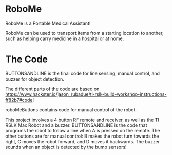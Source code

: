 # RoboMe

RoboMe is a Portable Medical Assistant!

RoboMe can be used to transport items from a starting location to another, such as helping carry medicine in a hospital or at home.

# The Code
BUTTONSANDLINE is the final code for line sensing, manual control, and buzzer for object detection.

The different parts of the code are based on https://www.hackster.io/jason_rubadue/ti-rslk-build-workshop-instructions-ff82b7#code!

roboMeButtons contains code for manual control of the robot.

This project involves a 4 button RF remote and receiver, as well as the TI RSLK Max Robot and a buzzer.
BUTTONSANDLINE is the code that programs the robot to follow a line when A is pressed on the remote. 
The other buttons are for manual control: B makes the robot turn towards the right, C moves the robot forward, and D moves it backwards.
The buzzer sounds when an object is detected by the bump sensors!



